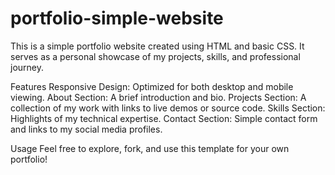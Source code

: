 # portfolio-simple-website
This is a simple portfolio website created using HTML and basic CSS. It serves as a personal showcase of my projects, skills, and professional journey.

Features
Responsive Design: Optimized for both desktop and mobile viewing.
About Section: A brief introduction and bio.
Projects Section: A collection of my work with links to live demos or source code.
Skills Section: Highlights of my technical expertise.
Contact Section: Simple contact form and links to my social media profiles.

Usage
Feel free to explore, fork, and use this template for your own portfolio!
